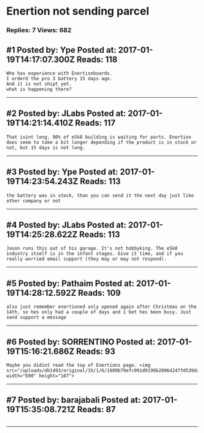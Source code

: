 # Enertion not sending parcel

### Replies: 7 Views: 682

## \#1 Posted by: Ype Posted at: 2017-01-19T14:17:07.300Z Reads: 118

```
Who has experience with Enertionboards.
I orderd the pro 3 battery 15 days ago.
And it is not shipt yet.
what is happening there?
```

---
## \#2 Posted by: JLabs Posted at: 2017-01-19T14:21:14.410Z Reads: 117

```
That isint long. 90% of eSk8 building is waiting for parts. Enertion does seem to take a bit longer depending if the product is in stock or not, but 15 days is not long.
```

---
## \#3 Posted by: Ype Posted at: 2017-01-19T14:23:54.243Z Reads: 113

```
the battery was in stock, than you can send it the next day just like other company or not
```

---
## \#4 Posted by: JLabs Posted at: 2017-01-19T14:25:28.622Z Reads: 113

```
Jason runs this out of his garage. It's not hobbyking. The eSk8 industry itself is in the infant stages. Give it time, and if you really worried email support (they may or may not respond).
```

---
## \#5 Posted by: Pathaim Posted at: 2017-01-19T14:28:12.592Z Reads: 109

```
also just remember enertioned only opened again after Christmas on the 14th, so hes only had a couple of days and i bet hes been busy. Just send support a message
```

---
## \#6 Posted by: SORRENTINO Posted at: 2017-01-19T15:16:21.686Z Reads: 93

```
Maybe you didint read the top of Enertions page. <img src="/uploads/db1493/original/3X/1/6/1609b79efc091d9199b2806d247fd539da4072bd.JPG" width="690" height="107">
```

---
## \#7 Posted by: barajabali Posted at: 2017-01-19T15:35:08.721Z Reads: 87

```

```

---
